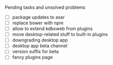 Pending tasks and unsolved problems
- [ ] package updates to asar
- [ ] replace bower with npm
- [ ] allow to extend kdbxweb from plugins
- [ ] move desktop-related stuff to built-in plugins
- [ ] downgrading desktop app
- [ ] desktop app beta channel
- [ ] version suffix for beta
- [ ] fancy plugins page
